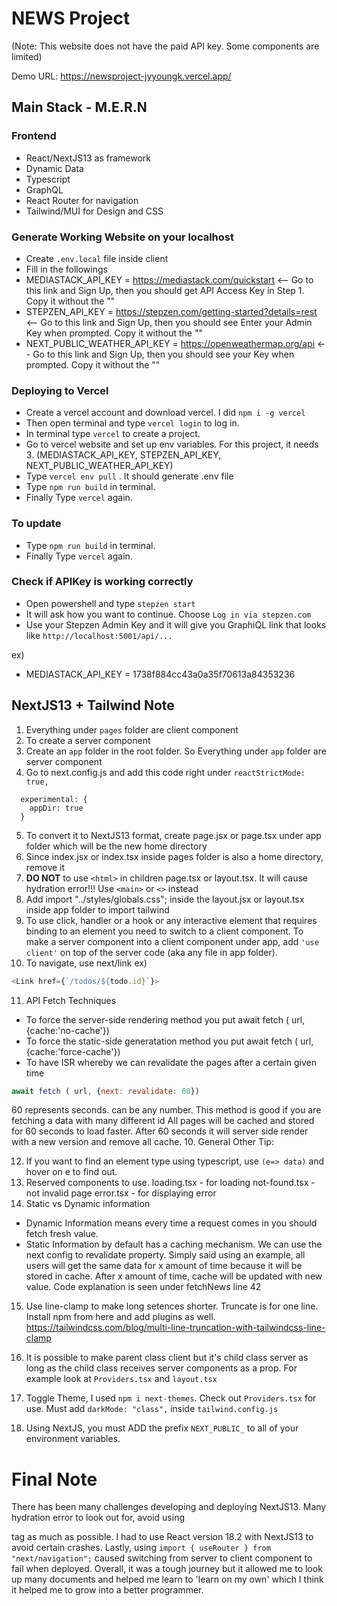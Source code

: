# NEWS Project

(Note: This website does not have the paid API key. Some components are limited)

Demo URL: https://newsproject-jyyoungk.vercel.app/

## Main Stack - M.E.R.N

### Frontend

- React/NextJS13 as framework
- Dynamic Data
- Typescript
- GraphQL
- React Router for navigation
- Tailwind/MUI for Design and CSS

### Generate Working Website on your localhost

- Create `.env.local` file inside client
- Fill in the followings
- MEDIASTACK_API_KEY = https://mediastack.com/quickstart <-- Go to this link and Sign Up, then you should get API Access Key in Step 1. Copy it without the ""
- STEPZEN_API_KEY = https://stepzen.com/getting-started?details=rest <-- Go to this link and Sign Up, then you should see Enter your Admin Key when prompted. Copy it without the ""
- NEXT_PUBLIC_WEATHER_API_KEY = https://openweathermap.org/api <-- Go to this link and Sign Up, then you should see your Key when prompted. Copy it without the ""

### Deploying to Vercel

- Create a vercel account and download vercel. I did `npm i -g vercel`
- Then open terminal and type `vercel login` to log in.
- In terminal type `vercel` to create a project.
- Go to vercel website and set up env variables. For this project, it needs 3. (MEDIASTACK_API_KEY, STEPZEN_API_KEY, NEXT_PUBLIC_WEATHER_API_KEY)
- Type `vercel env pull` . It should generate .env file
- Type `npm run build` in terminal.
- Finally Type `vercel` again.

### To update

- Type `npm run build` in terminal.
- Finally Type `vercel` again.

### Check if APIKey is working correctly

- Open powershell and type `stepzen start`
- It will ask how you want to continue. Choose `Log in via stepzen.com`
- Use your Stepzen Admin Key and it will give you GraphiQL link that looks like `http://localhost:5001/api/...`

ex)

- MEDIASTACK_API_KEY = 1738f884cc43a0a35f70613a84353236

## NextJS13 + Tailwind Note

1. Everything under `pages` folder are client component
2. To create a server component
3. Create an `app` folder in the root folder. So Everything under `app` folder are server component
4. Go to next.config.js and add this code right under `reactStrictMode: true,`

```
  experimental: {
    appDir: true
  }
```

5. To convert it to NextJS13 format, create page.jsx or page.tsx under app folder which will be the new home directory
6. Since index.jsx or index.tsx inside pages folder is also a home directory, remove it
7. **DO NOT** to use `<html>` in children page.tsx or layout.tsx. It will cause hydration error!!! Use `<main>` or `<>` instead
8. Add import "../styles/globals.css"; inside the layout.jsx or layout.tsx inside app folder to import tailwind
9. To use click, handler or a hook or any interactive element that requires binding to an element you need to switch to a client component.
   To make a server component into a client component under app, add `'use client'` on top of the server code (aka any file in app folder).
10. To navigate, use next/link ex)

```js
<Link href={`/todos/${todo.id}`}>
```

11. API Fetch Techniques

- To force the server-side rendering method you put
  await fetch ( url, {cache:'no-cache'})
- To force the static-side generatation method you put
  await fetch ( url, {cache:'force-cache'})
- To have ISR whereby we can revalidate the pages after a certain given time

```js
await fetch ( url, {next: revalidate: 60})
```

60 represents seconds. can be any number. This method is good if you are fetching a data with many different id
All pages will be cached and stored for 60 seconds to load faster. After 60 seconds it will server side render with a new version and remove all cache. 10. General Other Tip:

12. If you want to find an element type using typescript, use `(e=> data)` and hover on e to find out.
13. Reserved components to use.
    loading.tsx - for loading
    not-found.tsx - not invalid page
    error.tsx - for displaying error
14. Static vs Dynamic information

- Dynamic Information means every time a request comes in you should fetch fresh value.
- Static Information by default has a caching mechanism. We can use the next config to revalidate property. Simply said using an example, all users will get the same data for x amount
  of time because it will be stored in cache. After x amount of time, cache will be updated with new value. Code explanation is seen under fetchNews line 42

15. Use line-clamp to make long setences shorter. Truncate is for one line. Install npm from here and add plugins as well. https://tailwindcss.com/blog/multi-line-truncation-with-tailwindcss-line-clamp

16. It is possible to make parent class client but it's child class server as long as the child class receives server components as a prop.
    For example look at `Providers.tsx` and `layout.tsx`

17. Toggle Theme, I used `npm i next-themes`. Check out `Providers.tsx` for use. Must add `darkMode: "class",` inside `tailwind.config.js`

18. Using NextJS, you must ADD the prefix `NEXT_PUBLIC_` to all of your environment variables.

# Final Note

There has been many challenges developing and deploying NextJS13. Many hydration error to look out for, avoid using <p> tag as much as possible. I had to use React version 18.2 with NextJS13 to avoid certain crashes. Lastly, using `import { useRouter } from "next/navigation";` caused switching from server to client component to fail when deployed. Overall, it was a tough journey but it allowed me to look up many documents and helped me learn to 'learn on my own' which I think it helped me to grow into a better programmer.
